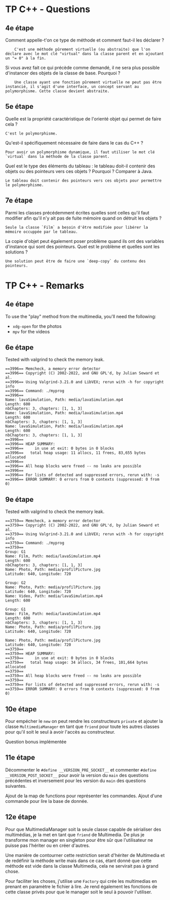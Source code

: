 # TP C++ - Questions

## 4e étape

Comment appelle-t'on ce type de méthode et comment faut-il les déclarer ?

```
    C'est une méthode pûrement virtuelle (ou abstraite) que l'on déclare avec le mot clé "virtual" dans la classe parent et en ajoutant un "= 0" à la fin.
```

Si vous avez fait ce qui précède comme demandé, il ne sera plus possible d'instancer des objets de la classe de base. Pourquoi ?

```
    Une classe ayant une fonction pûrement virtuelle ne peut pas être instancié, il s'agit d'une interface, un concept servant au polymorphisme. Cette classe devient abstraite.
```

## 5e étape

Quelle est la propriété caractéristique de l'orienté objet qui permet de faire cela ?

```
C'est le polymorphisme.
```

Qu'est-il spécifiquement nécessaire de faire dans le cas du C++ ?

```
Pour avoir un polymorphisme dynamique, il faut utiliser le mot clé `virtual` dans la méthode de la classe parent.
```

Quel est le type des éléments du tableau : le tableau doit-il contenir des objets ou des pointeurs vers ces objets ? Pourquoi ? Comparer à Java.

```
Le tableau doit contenir des pointeurs vers ces objets pour permettre le polymorphisme.
```

## 7e étape

Parmi les classes précédemment écrites quelles sont celles qu'il faut modifier afin qu'il n'y ait pas de fuite mémoire quand on détruit les objets ?

```
Seule la classe `Film` a besoin d'être modifiée pour libérer la mémoire occuppée par le tableau.
```

La copie d'objet peut également poser problème quand ils ont des variables d'instance qui sont des pointeurs. Quel est le problème et quelles sont les solutions ?

```
Une solution peut être de faire une `deep-copy` du contenu des pointeurs.
```

# TP C++ - Remarks

## 4e étape

To use the "play" method from the multimedia, you'll need the following:

- `xdg-open` for the photos
- `mpv` for the videos

## 6e étape

Tested with valgrind to check the memory leak.

```
==3996== Memcheck, a memory error detector
==3996== Copyright (C) 2002-2022, and GNU GPL'd, by Julian Seward et al.
==3996== Using Valgrind-3.21.0 and LibVEX; rerun with -h for copyright info
==3996== Command: ./myprog
==3996== 
Name: lavaSimulation, Path: media/lavaSimulation.mp4
Length: 600
nbChapters: 3, chapters: [1, 1, 3]
Name: lavaSimulation, Path: media/lavaSimulation.mp4
Length: 600
nbChapters: 3, chapters: [1, 1, 3]
Name: lavaSimulation, Path: media/lavaSimulation.mp4
Length: 600
nbChapters: 3, chapters: [1, 1, 3]
==3996== 
==3996== HEAP SUMMARY:
==3996==     in use at exit: 0 bytes in 0 blocks
==3996==   total heap usage: 11 allocs, 11 frees, 83,655 bytes allocated
==3996== 
==3996== All heap blocks were freed -- no leaks are possible
==3996== 
==3996== For lists of detected and suppressed errors, rerun with: -s
==3996== ERROR SUMMARY: 0 errors from 0 contexts (suppressed: 0 from 0)
```

## 9e étape

Tested with valgrind to check the memory leak.

```
==3759== Memcheck, a memory error detector
==3759== Copyright (C) 2002-2022, and GNU GPL'd, by Julian Seward et al.
==3759== Using Valgrind-3.21.0 and LibVEX; rerun with -h for copyright info
==3759== Command: ./myprog
==3759== 
Group: G1
Name: Film, Path: media/lavaSimulation.mp4
Length: 600
nbChapters: 3, chapters: [1, 1, 3]
Name: Photo, Path: media/profilPicture.jpg
Latitude: 640, Longitude: 720

Group: G2
Name: Photo, Path: media/profilPicture.jpg
Latitude: 640, Longitude: 720
Name: Video, Path: media/lavaSimulation.mp4
Length: 600

Group: G1
Name: Film, Path: media/lavaSimulation.mp4
Length: 600
nbChapters: 3, chapters: [1, 1, 3]
Name: Photo, Path: media/profilPicture.jpg
Latitude: 640, Longitude: 720

Name: Photo, Path: media/profilPicture.jpg
Latitude: 640, Longitude: 720
==3759== 
==3759== HEAP SUMMARY:
==3759==     in use at exit: 0 bytes in 0 blocks
==3759==   total heap usage: 34 allocs, 34 frees, 101,664 bytes allocated
==3759== 
==3759== All heap blocks were freed -- no leaks are possible
==3759== 
==3759== For lists of detected and suppressed errors, rerun with: -s
==3759== ERROR SUMMARY: 0 errors from 0 contexts (suppressed: 0 from 0)
```

## 10e étape

Pour empécher le `new` on peut rendre les constructeurs `private` et ajouter la classe `MultimediaManager` en tant que `friend` pour toute les autres classes pour qu'il soit le seul à avoir l'accès au constructeur.

Question bonus implémentée

## 11e étape

Décommenter le `#define __VERSION_PRE_SOCKET__` et commenter `#define __VERSION_POST_SOCKET__` pour avoir la version du `main` des questions précédentes et inversement pour les version du `main` des questions suivantes.

Ajout de la map de functions pour représenter les commandes. Ajout d'une commande pour lire la base de donnée.

## 12e étape

Pour que MultimediaManager soit la seule classe capable de sérialiser des multimédias, je la met en tant que `friend` de Multimedia.
De plus je transforme mon manager en singleton pour être sûr que l'utilisateur ne puisse pas l'hériter ou en créer d'autres.

Une manière de contourner cette restriction serait d'hériter de Multimedia et de redéfinir la méthode write mais dans ce cas, étant donné que cette méthode est vide dans la classe Multimedia, cela ne servirait pas à grand chose.

Pour faciliter les choses, j'utilise une `Factory` qui crée les multimedias en prenant en paramètre le fichier à lire. Je rend également les fonctions de cette classe privés pour que le manager soit le seul à pouvoir l'utiliser.